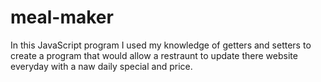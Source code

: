 # meal-maker
In this JavaScript program I used my knowledge of getters and setters to create
a program that would allow a restraunt to update there website everyday with a
naw daily special and price.
